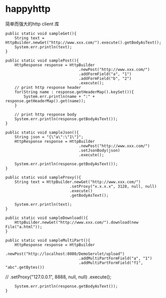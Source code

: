 # happyhttp
简单而强大的http client 库

	public static void sampleGet(){
		String text = HttpBuilder.newGet("http://www.xxx.com/").execute().getBodyAsText();
		System.err.println(text);
	}
	
	public static void samplePost(){
		HttpResponse response =	HttpBuilder
									.newPost("http://www.xxx.com/")
									.addFormField("a", "1")
									.addFormField("b", "2")
									.execute();
		// print http response header
		for(String name : response.getHeaderMap().keySet()){
			System.err.println(name + ":" + response.getHeaderMap().get(name));
		}
		
		// print http response body
		System.err.println(response.getBodyAsText());
	}

	public static void sampleJson(){
		String json = "{\"a\":\"1\"}";
		HttpResponse response =	HttpBuilder
									.newPost("http://www.xxx.com/")
									.setJsonBody(json)
									.execute();
									
		System.err.println(response.getBodyAsText());
	}
	
	public static void sampleProxy(){
		String text = HttpBuilder.newGet("http://www.xxx.com/")
								.setProxy("x.x.x.x", 3128, null, null)
								.execute()
								.getBodyAsText();
		
		System.err.println(text);
	}
	
	public static void sampleDownload(){
		HttpBuilder.newGet("http://www.xxx.com/").download(new File("a.html"));
	}

	public static void sampleMultiPart(){
		HttpResponse response =	HttpBuilder
									.newPost("http://localhost:8080/DemoServlet/upload")
									.addMultiPartFormField("a", "1")
									.addMultiPartFormField("f1", "abc".getBytes())
//									.setProxy("127.0.0.1", 8888, null, null)
									.execute();
									
		System.err.println(response.getBodyAsText());
	}